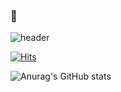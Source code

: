 ###  👋
![header](https://capsule-render.vercel.app/api?type=Waving&color=auto&height=300&section=header&text=tenderex%&fontSize=90)


<!-- 통계 -->
[![Hits](https://hits.seeyoufarm.com/api/count/incr/badge.svg?url=https%3A%2F%2Fgithub.com%2Ft3nderex%2Fhit-counter&count_bg=%2379C83D&title_bg=%23555555&icon=&icon_color=%23E7E7E7&title=hits&edge_flat=false)](https://hits.seeyoufarm.com)

<!-- 랭크 -->
![Anurag's GitHub stats](https://github-readme-stats.vercel.app/api?username=t3nderex&show_icons=true&theme=dracula&count_private=true)

